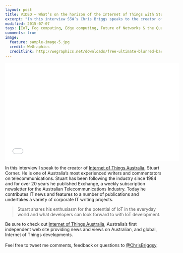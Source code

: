 ```yaml
---
layout: post
title: VIDEO – What’s on the horizon of the Internet of Things with Stuart Corner
excerpt: "In this interview SSW’s Chris Briggs speaks to the creator of Internet of Things Australia, a website about all things IoT."
modified: 2015-07-07
tags: [IoT, Fog computing, Edge computing, Future of Networks & the Quantified Self, 5G, Internet of Things, Interview]
comments: true
image:
  feature: sample-image-5.jpg
  credit: WeGraphics
  creditlink: http://wegraphics.net/downloads/free-ultimate-blurred-background-pack/
---
```


<iframe width="560" height="315" src="//www.youtube.com/embed/nPZ1FUC6iho" frameborder="0" allowfullscreen="allowfullscreen">&nbsp;</iframe>

In this interview I speak to the creator of [Internet of Things Australia](http://www.iotaustralia.org.au/), Stuart Corner. He is one of Australia’s most experienced writers and commentators on telecommunications. Stuart has been following the industry since 1984 and for over 20 years he published Exchange, a weekly subscription newsletter for the Australian Telecommunications Industry. Today he contributes IT news and features to a number of publications and undertakes a variety of corporate IT writing projects.

> Stuart shares his enthusiasm for the potential of IoT in the everyday world and what developers can look forward to with IoT development.

Be sure to check out [Internet of Things Australia](http://www.iotaustralia.org.au/), Australia’s first independent web site providing news and views on Australian, and global, Internet of Things developments.<Br><Br>Feel free to tweet me comments, feedback or questions to [@ChrisBriggsy](https://twitter.com/ChrisBriggsy).